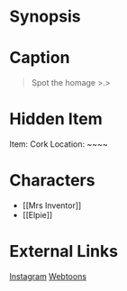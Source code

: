 # Synopsis


# Caption
> Spot the homage >.>

# Hidden Item
Item: Cork
Location: ~~~~

# Characters
* [[Mrs Inventor]]
* [[Elpie]]
 
# External Links
[Instagram](https://www.instagram.com/p/CA3idMmDBkM/)
[Webtoons](https://www.webtoons.com/en/challenge/twistwood-tales/42-elpie/viewer?title_no=344740&episode_no=46)